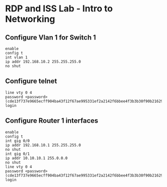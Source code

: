 # RDP and ISS Lab - Intro to Networking

## Configure Vlan 1 for Switch 1
```
enable
config t
int vlan 1
ip addr 192.168.10.2 255.255.255.0
no shut
```
## Configure telnet
```
line vty 0 4
password <password> (cde13f737e9665ecff904ba43f12f67ae995331ef2a2142f6bbee4f3b3b30f90b2162942c5dcf2f9b2d483398c82095496e90ba13d9c3850fa2cf142b70bfe53)
login
```
## Configure Router 1 interfaces
```
enable
config t
int gig 0/0
ip addr 192.168.10.1 255.255.255.0
no shut
int gig 0/1
ip addr 10.10.10.1 255.0.0.0
no shut
line vty 0 4
password <password> (cde13f737e9665ecff904ba43f12f67ae995331ef2a2142f6bbee4f3b3b30f90b2162942c5dcf2f9b2d483398c82095496e90ba13d9c3850fa2cf142b70bfe53)
login
```
